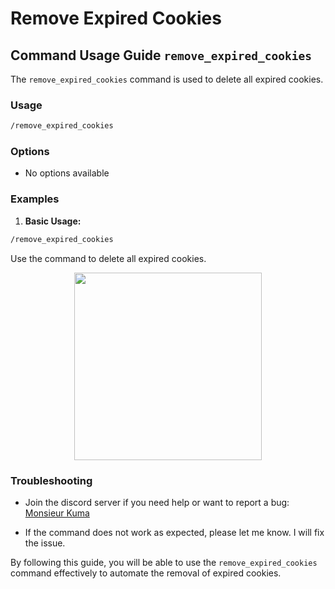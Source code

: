 # Remove Expired Cookies

## Command Usage Guide `remove_expired_cookies`

The `remove_expired_cookies` command is used to delete all expired cookies.

### Usage

```bash
/remove_expired_cookies
```

### Options

- No options available

### Examples

1. **Basic Usage:**

  ```bash
  /remove_expired_cookies
  ```
  Use the command to delete all expired cookies.

<p align="center">
  <img height="300" src="/kuma-bot/img/bot/remove_expired_cookies.png" />
</p>

### Troubleshooting
- Join the discord server if you need help or want to report a bug: [Monsieur Kuma](https://discord.gg/Ykq6qgsHSh)

- If the command does not work as expected, please let me know. I will fix the issue.

By following this guide, you will be able to use the `remove_expired_cookies` command effectively to automate the removal of expired cookies.
